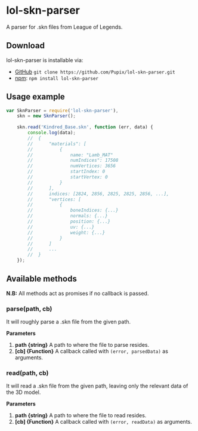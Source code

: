 # lol-skn-parser
A parser for .skn files from League of Legends.

## Download
lol-skn-parser is installable via:

- [GitHub](https://github.com/Pupix/lol-skn-parser) `git clone https://github.com/Pupix/lol-skn-parser.git`
- [npm](https://www.npmjs.com/): `npm install lol-skn-parser`

## Usage example

```js
var SknParser = require('lol-skn-parser'),
    skn = new SknParser();
    
    skn.read('Kindred_Base.skn', function (err, data) {
        console.log(data);
        //  {
        //      "materials": [
        //          {
        //              name: "Lamb_MAT"
        //              numIndices": 17508
        //              numVertices: 3656
        //              startIndex: 0
        //              startVertex: 0
        //          }
        //      ],
        //      indices: [2824, 2856, 2825, 2825, 2856, ...],
        //      "vertices: [
        //          {
        //              boneIndices: {...}
        //              normals: {...}
        //              position: {...}
        //              uv: {...}
        //              weight: {...}
        //          }
        //      ]
        //      ...
        //  }
    });

```

## Available methods

**N.B:** All methods act as promises if no callback is passed.

### parse(path, cb)

It will roughly parse a .skn file from the given path.

**Parameters**

1. **path {string}** A path to where the file to parse resides.
2. **[cb] {Function}** A callback called with `(error, parsedData)` as arguments.

### read(path, cb)

It will read a .skn file from the given path, leaving only the relevant data of the 3D model.

**Parameters**

1. **path {string}** A path to where the file to read resides.
2. **[cb] {Function}** A callback called with `(error, readData)` as arguments.

